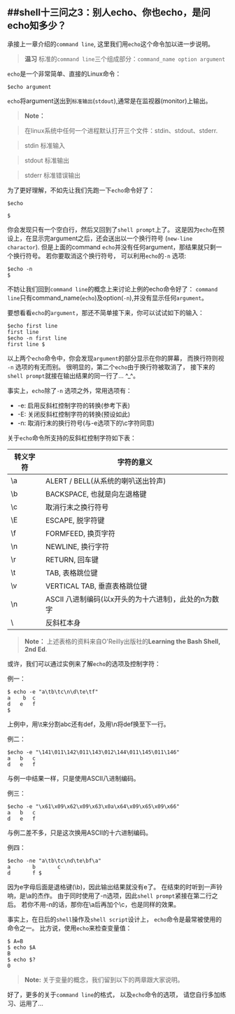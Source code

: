 ##shell十三问之3：别人echo、你也echo，是问echo知多少？
-----------------------------------------------------

承接上一章介绍的`command line`, 这里我们用`echo`这个命令加以进一步说明。

>  **温习** 
>  标准的`command line`三个组成部分：`command_name option argument`


`echo`是一个非常简单、直接的Linux命令：

```shell 
$echo argument
``` 
`echo`将argument送出到`标准输出`(`stdout`),通常是在监视器(monitor)上输出。


> **Note：**

> 在linux系统中任何一个进程默认打开三个文件：stdin、stdout、stderr.

> stdin  标准输入

> stdout 标准输出

> stderr 标准错误输出



为了更好理解，不如先让我们先跑一下`echo`命令好了：
```shell
$echo

$
```
你会发现只有一个空白行，然后又回到了`shell prompt`上了。
这是因为`echo`在预设上，在显示完argument之后，还会送出以一个换行符号
(`new-line charactor`). 
但是上面的command `echo`并没有任何argument，那结果就只剩一个换行符号。
若你要取消这个换行符号， 可以利用`echo`的`-n` 选项:
```shell
$echo -n
$
```
不妨让我们回到`command line`的概念上来讨论上例的echo命令好了：
`command line`只有command_name(`echo`)及option(`-n`),并没有显示任何`argument`。


要想看看`echo`的`argument`，那还不简单接下来，你可以试试如下的输入：
```shell
$echo first line
first line
$echo -n first line
first line $
```
以上两个`echo`命令中，你会发现`argument`的部分显示在你的屏幕，
而换行符则视 `-n` 选项的有无而别。
很明显的，第二个`echo`由于换行符被取消了，
接下来的`shell prompt`就接在输出结果的同一行了... ^_^。

事实上，`echo`除了`-n` 选项之外，常用选项有：

- -e: 启用反斜杠控制字符的转换(参考下表)
- -E: 关闭反斜杠控制字符的转换(预设如此)
- -n: 取消行末的换行符号(与-e选项下的\c字符同意)

关于`echo`命令所支持的反斜杠控制字符如下表：

|转义字符|字符的意义|
---------|----------|
|\a | ALERT / BELL(从系统的喇叭送出铃声)|
|\b | BACKSPACE, 也就是向左退格键|
|\c | 取消行末之换行符号
|\E | ESCAPE, 脱字符键|
|\f | FORMFEED, 换页字符|
|\n | NEWLINE,  换行字符 |
|\r | RETURN,  回车键|
|\t | TAB, 表格跳位键|
|\v | VERTICAL TAB, 垂直表格跳位键|
|\n | ASCII 八进制编码(以x开头的为十六进制)，此处的n为数字
|\\ | 反斜杠本身|

> **Note：**
> 上述表格的资料来自O'Reilly出版社的**Learning the Bash Shell, 2nd Ed**.

或许，我们可以通过实例来了解`echo`的选项及控制字符：

例一：
```shell
$ echo -e "a\tb\tc\n\d\te\tf"
a    b	c
d	e	f
$
```
上例中，用\t来分割abc还有def，及用\n将def换至下一行。

例二：
```shell
$echo -e "\141\011\142\011\143\012\144\011\145\011\146"
a	b	c
d	e	f
```
与例一中结果一样，只是使用ASCII八进制编码。

例三：
```shell
$echo -e "\x61\x09\x62\x09\x63\x0a\x64\x09\x65\x09\x66"
a	b	c
d	e	f
```
与例二差不多，只是这次换用ASCII的十六进制编码。


例四：
```shell
$echo -ne "a\tb\tc\nd\te\bf\a"
a       b       c
d       f $ 
```
因为e字母后面是退格键(\b)，因此输出结果就没有e了。
在结束的时听到一声铃响，是\a的杰作。
由于同时使用了-n选项，因此`shell prompt`紧接在第二行之后。
若你不用-n的话，那你在\a后再加个\c，也是同样的效果。

事实上，在日后的`shell`操作及`shell script`设计上，
`echo`命令是最常被使用的命令之一。
比方说，使用`echo`来检查变量值：
```shell
$ A=B
$ echo $A
B
$ echo $?
0
```

>  **Note:**
>  关于变量的概念，我们留到以下的两章跟大家说明。


好了，更多的关于`command line`的格式， 以及`echo`命令的选项，
请您自行多加练习、运用了...






